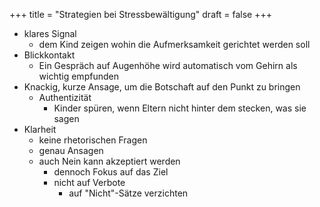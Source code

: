 +++
title = "Strategien bei Stressbewältigung"
draft = false
+++

-   klares Signal
    -   dem Kind zeigen wohin die Aufmerksamkeit gerichtet werden soll
-   Blickkontakt
    -   Ein Gespräch auf Augenhöhe wird automatisch vom Gehirn als wichtig empfunden
-   Knackig, kurze Ansage, um die Botschaft auf den Punkt zu bringen
    -   Authentizität
        -   Kinder spüren, wenn Eltern nicht hinter dem stecken, was sie sagen
-   Klarheit
    -   keine rhetorischen Fragen
    -   genau Ansagen
    -   auch Nein kann akzeptiert werden
        -   dennoch Fokus auf das Ziel
        -   nicht auf Verbote
            -   auf "Nicht"-Sätze verzichten